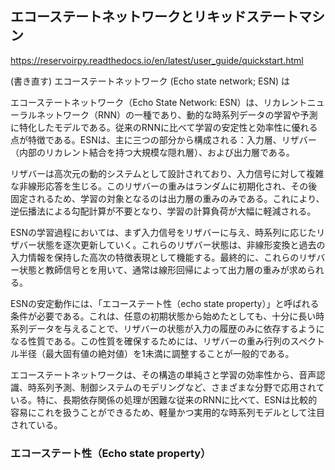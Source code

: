## エコーステートネットワークとリキッドステートマシン

https://reservoirpy.readthedocs.io/en/latest/user_guide/quickstart.html

(書き直す)
エコーステートネットワーク (Echo state network; ESN) は

エコーステートネットワーク（Echo State Network: ESN）は、リカレントニューラルネットワーク（RNN）の一種であり、動的な時系列データの学習や予測に特化したモデルである。従来のRNNに比べて学習の安定性と効率性に優れる点が特徴である。ESNは、主に三つの部分から構成される：入力層、リザバー（内部のリカレント結合を持つ大規模な隠れ層）、および出力層である。

リザバーは高次元の動的システムとして設計されており、入力信号に対して複雑な非線形応答を生じる。このリザバーの重みはランダムに初期化され、その後固定されるため、学習の対象となるのは出力層の重みのみである。これにより、逆伝播法による勾配計算が不要となり、学習の計算負荷が大幅に軽減される。

ESNの学習過程においては、まず入力信号をリザバーに与え、時系列に応じたリザバー状態を逐次更新していく。これらのリザバー状態は、非線形変換と過去の入力情報を保持した高次の特徴表現として機能する。最終的に、これらのリザバー状態と教師信号とを用いて、通常は線形回帰によって出力層の重みが求められる。

ESNの安定動作には、「エコーステート性（echo state property）」と呼ばれる条件が必要である。これは、任意の初期状態から始めたとしても、十分に長い時系列データを与えることで、リザバーの状態が入力の履歴のみに依存するようになる性質である。この性質を確保するためには、リザバーの重み行列のスペクトル半径（最大固有値の絶対値）を1未満に調整することが一般的である。

エコーステートネットワークは、その構造の単純さと学習の効率性から、音声認識、時系列予測、制御システムのモデリングなど、さまざまな分野で応用されている。特に、長期依存関係の処理が困難な従来のRNNに比べて、ESNは比較的容易にこれを扱うことができるため、軽量かつ実用的な時系列モデルとして注目されている。

### エコーステート性（Echo state property）